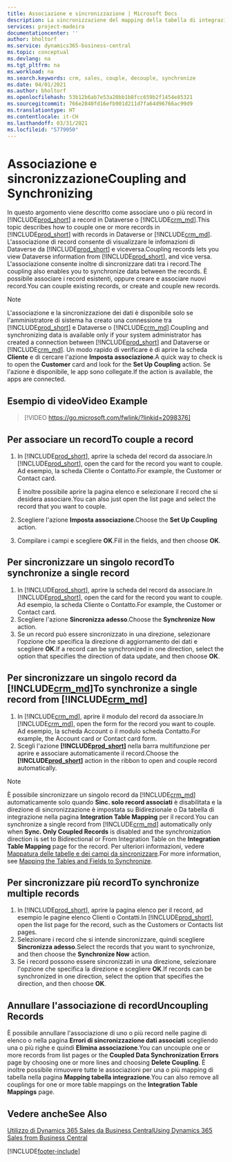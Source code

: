 ```yaml
---
title: Associazione e sincronizzazione | Microsoft Docs
description: La sincronizzazione del mapping della tabella di integrazione consente la sincronizzazione di dati in tutti i record in una tabella in Business Central e in una tabella in Dynamics 365 Sales che sono associate.
services: project-madeira
documentationcenter: ''
author: bholtorf
ms.service: dynamics365-business-central
ms.topic: conceptual
ms.devlang: na
ms.tgt_pltfrm: na
ms.workload: na
ms.search.keywords: crm, sales, couple, decouple, synchronize
ms.date: 04/01/2021
ms.author: bholtorf
ms.openlocfilehash: 53b12b6ab7e53a20bb1b8fcc659b2f1454e85321
ms.sourcegitcommit: 766e2840fd16efb901d211d7fa64d96766ac99d9
ms.translationtype: HT
ms.contentlocale: it-CH
ms.lasthandoff: 03/31/2021
ms.locfileid: "5779950"
---
```

# <a name="coupling-and-synchronizing"></a><span data-ttu-id="28862-103">Associazione e sincronizzazione</span><span class="sxs-lookup"><span data-stu-id="28862-103">Coupling and Synchronizing</span></span>
<span data-ttu-id="28862-104">In questo argomento viene descritto come associare uno o più record in [!INCLUDE[prod_short](includes/prod_short.md)] a record in Dataverse o [!INCLUDE[crm_md](includes/crm_md.md)].</span><span class="sxs-lookup"><span data-stu-id="28862-104">This topic describes how to couple one or more records in [!INCLUDE[prod_short](includes/prod_short.md)] with records in Dataverse or [!INCLUDE[crm_md](includes/crm_md.md)].</span></span> <span data-ttu-id="28862-105">L'associazione di record consente di visualizzare le infomazioni di Dataverse da [!INCLUDE[prod_short](includes/prod_short.md)] e viceversa.</span><span class="sxs-lookup"><span data-stu-id="28862-105">Coupling records lets you view Dataverse information from [!INCLUDE[prod_short](includes/prod_short.md)], and vice versa.</span></span> <span data-ttu-id="28862-106">L'associazione consente inoltre di sincronizzare dati tra i record.</span><span class="sxs-lookup"><span data-stu-id="28862-106">The coupling also enables you to synchronize data between the records.</span></span> <span data-ttu-id="28862-107">È possibile associare i record esistenti, oppure creare e associare nuovi record.</span><span class="sxs-lookup"><span data-stu-id="28862-107">You can couple existing records, or create and couple new records.</span></span>

> [!Note]
> <span data-ttu-id="28862-108">L'associazione e la sincronizzazione dei dati è disponibile solo se l'amministratore di sistema ha creato una connessione tra [!INCLUDE[prod_short](includes/prod_short.md)] e Dataverse o [!INCLUDE[crm_md](includes/crm_md.md)].</span><span class="sxs-lookup"><span data-stu-id="28862-108">Coupling and synchronizing data is available only if your system administrator has created a connection between [!INCLUDE[prod_short](includes/prod_short.md)] and Dataverse or [!INCLUDE[crm_md](includes/crm_md.md)].</span></span> <span data-ttu-id="28862-109">Un modo rapido di verificare è di aprire la scheda **Cliente** e di cercare l'azione **Imposta associazione**.</span><span class="sxs-lookup"><span data-stu-id="28862-109">A quick way to check is to open the **Customer** card and look for the **Set Up Coupling** action.</span></span> <span data-ttu-id="28862-110">Se l'azione è disponibile, le app sono collegate.</span><span class="sxs-lookup"><span data-stu-id="28862-110">If the action is available, the apps are connected.</span></span>   

## <a name="video-example"></a><span data-ttu-id="28862-111">Esempio di video</span><span class="sxs-lookup"><span data-stu-id="28862-111">Video Example</span></span>

> [!VIDEO https://go.microsoft.com/fwlink/?linkid=2098376]

## <a name="to-couple-a-record"></a><span data-ttu-id="28862-112">Per associare un record</span><span class="sxs-lookup"><span data-stu-id="28862-112">To couple a record</span></span>  
1.  <span data-ttu-id="28862-113">In [!INCLUDE[prod_short](includes/prod_short.md)], aprire la scheda del record da associare.</span><span class="sxs-lookup"><span data-stu-id="28862-113">In [!INCLUDE[prod_short](includes/prod_short.md)], open the card for the record you want to couple.</span></span> <span data-ttu-id="28862-114">Ad esempio, la scheda Cliente o Contatto.</span><span class="sxs-lookup"><span data-stu-id="28862-114">For example, the Customer or Contact card.</span></span>  

    <span data-ttu-id="28862-115">È inoltre possibile aprire la pagina elenco e selezionare il record che si desidera associare.</span><span class="sxs-lookup"><span data-stu-id="28862-115">You can also just open the list page and select the record that you want to couple.</span></span>  

2.  <span data-ttu-id="28862-116">Scegliere l'azione **Imposta associazione**.</span><span class="sxs-lookup"><span data-stu-id="28862-116">Choose the **Set Up Coupling** action.</span></span>  
3.  <span data-ttu-id="28862-117">Compilare i campi e scegliere **OK**.</span><span class="sxs-lookup"><span data-stu-id="28862-117">Fill in the fields, and then choose **OK**.</span></span>  

## <a name="to-synchronize-a-single-record"></a><span data-ttu-id="28862-118">Per sincronizzare un singolo record</span><span class="sxs-lookup"><span data-stu-id="28862-118">To synchronize a single record</span></span>  
1.  <span data-ttu-id="28862-119">In [!INCLUDE[prod_short](includes/prod_short.md)], aprire la scheda del record da associare.</span><span class="sxs-lookup"><span data-stu-id="28862-119">In [!INCLUDE[prod_short](includes/prod_short.md)], open the card for the record you want to couple.</span></span> <span data-ttu-id="28862-120">Ad esempio, la scheda Cliente o Contatto.</span><span class="sxs-lookup"><span data-stu-id="28862-120">For example, the Customer or Contact card.</span></span>  
2.  <span data-ttu-id="28862-121">Scegliere l'azione **Sincronizza adesso**.</span><span class="sxs-lookup"><span data-stu-id="28862-121">Choose the **Synchronize Now** action.</span></span>  
3.  <span data-ttu-id="28862-122">Se un record può essere sincronizzato in una direzione, selezionare l'opzione che specifica la direzione di aggiornamento dei dati e scegliere **OK**.</span><span class="sxs-lookup"><span data-stu-id="28862-122">If a record can be synchronized in one direction, select the option that specifies the direction of data update, and then choose **OK**.</span></span>  

## <a name="to-synchronize-a-single-record-from-crm_md"></a><span data-ttu-id="28862-123">Per sincronizzare un singolo record da [!INCLUDE[crm_md](includes/crm_md.md)]</span><span class="sxs-lookup"><span data-stu-id="28862-123">To synchronize a single record from [!INCLUDE[crm_md](includes/crm_md.md)]</span></span>  
1.  <span data-ttu-id="28862-124">In [!INCLUDE[crm_md](includes/crm_md.md)], aprire il modulo del record da associare.</span><span class="sxs-lookup"><span data-stu-id="28862-124">In [!INCLUDE[crm_md](includes/crm_md.md)], open the form for the record you want to couple.</span></span> <span data-ttu-id="28862-125">Ad esempio, la scheda Account o il modulo scheda Contatto.</span><span class="sxs-lookup"><span data-stu-id="28862-125">For example, the Account card or Contact card form.</span></span>  
2.  <span data-ttu-id="28862-126">Scegli l'azione **[!INCLUDE[prod_short](includes/prod_short.md)]** nella barra multifunzione per aprire e associare automaticamente il record.</span><span class="sxs-lookup"><span data-stu-id="28862-126">Choose the **[!INCLUDE[prod_short](includes/prod_short.md)]** action in the ribbon to open and couple record automatically.</span></span>

> [!Note]
> <span data-ttu-id="28862-127">È possibile sincronizzare un singolo record da [!INCLUDE[crm_md](includes/crm_md.md)] automaticamente solo quando **Sinc. solo record associati** è disabilitata e la direzione di sincronizzazione è impostata su Bidirezionale o Da tabella di integrazione nella pagina **Integration Table Mapping** per il record.</span><span class="sxs-lookup"><span data-stu-id="28862-127">You can synchronize a single record from [!INCLUDE[crm_md](includes/crm_md.md)] automatically only when **Sync. Only Coupled Records** is disabled and the synchronization direction is set to Bidirectional or From Integration Table on the **Integration Table Mapping** page for the record.</span></span> <span data-ttu-id="28862-128">Per ulteriori informazioni, vedere [Mappatura delle tabelle e dei campi da sincronizzare](admin-how-to-modify-table-mappings-for-synchronization.md#creating-new-records).</span><span class="sxs-lookup"><span data-stu-id="28862-128">For more information, see [Mapping the Tables and Fields to Synchronize](admin-how-to-modify-table-mappings-for-synchronization.md#creating-new-records).</span></span>     

## <a name="to-synchronize-multiple-records"></a><span data-ttu-id="28862-129">Per sincronizzare più record</span><span class="sxs-lookup"><span data-stu-id="28862-129">To synchronize multiple records</span></span>  
1.  <span data-ttu-id="28862-130">In [!INCLUDE[prod_short](includes/prod_short.md)], aprire la pagina elenco per il record, ad esempio le pagine elenco Clienti o Contatti.</span><span class="sxs-lookup"><span data-stu-id="28862-130">In [!INCLUDE[prod_short](includes/prod_short.md)], open the list page for the record, such as the Customers or Contacts list pages.</span></span>  
2.  <span data-ttu-id="28862-131">Selezionare i record che si intende sincronizzare, quindi scegliere **Sincronizza adesso**.</span><span class="sxs-lookup"><span data-stu-id="28862-131">Select the records that you want to synchronize, and then choose the **Synchronize Now** action.</span></span>  
3.  <span data-ttu-id="28862-132">Se i record possono essere sincronizzati in una direzione, selezionare l'opzione che specifica la direzione e scegliere **OK**.</span><span class="sxs-lookup"><span data-stu-id="28862-132">If records can be synchronized in one direction, select the option that specifies the direction, and then choose **OK**.</span></span>  

## <a name="uncoupling-records"></a><span data-ttu-id="28862-133">Annullare l'associazione di record</span><span class="sxs-lookup"><span data-stu-id="28862-133">Uncoupling Records</span></span>
<span data-ttu-id="28862-134">È possibile annullare l'associazione di uno o più record nelle pagine di elenco o nella pagina **Errori di sincronizzazione dati associati** scegliendo una o più righe e quindi **Elimina associazione**.</span><span class="sxs-lookup"><span data-stu-id="28862-134">You can uncouple one or more records from list pages or the **Coupled Data Synchronization Errors** page by choosing one or more lines and choosing **Delete Coupling**.</span></span> <span data-ttu-id="28862-135">È inoltre possibile rimuovere tutte le associazioni per una o più mapping di tabella nella pagina **Mapping tabella integrazione**.</span><span class="sxs-lookup"><span data-stu-id="28862-135">You can also remove all couplings for one or more table mappings on the **Integration Table Mappings** page.</span></span>

## <a name="see-also"></a><span data-ttu-id="28862-136">Vedere anche</span><span class="sxs-lookup"><span data-stu-id="28862-136">See Also</span></span>  
[<span data-ttu-id="28862-137">Utilizzo di Dynamics 365 Sales da Business Central</span><span class="sxs-lookup"><span data-stu-id="28862-137">Using Dynamics 365 Sales from Business Central</span></span>](marketing-integrate-dynamicscrm.md)


[!INCLUDE[footer-include](includes/footer-banner.md)]